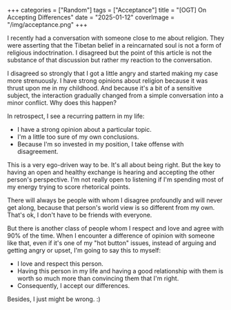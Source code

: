 +++
categories = ["Random"]
tags = ["Acceptance"]
title = "[OGT] On Accepting Differences"
date = "2025-01-12"
coverImage = "/img/acceptance.png"
+++

I recently had a conversation with someone close to me about religion. They were asserting that the Tibetan belief in a reincarnated soul is not a form of religious indoctrination. I disagreed but the point of this article is not the substance of that discussion but rather my reaction to the conversation.

<!--more-->

I disagreed so strongly that I got a little angry and started making my case more strenuously. I have strong opinions about religion because it was thrust upon me in my childhood. And because it's a bit of a sensitive subject, the interaction gradually changed from a simple conversation into a minor conflict. Why does this happen?

In retrospect, I see a recurring pattern in my life:

- I have a strong opinion about a particular topic.
- I'm a little too sure of my own conclusions.
- Because I'm so invested in my position, I take offense with disagreement.

This is a very ego-driven way to be. It's all about being right. But the key to having an open and healthy exchange is hearing and accepting the other person's perspective. I'm not really open to listening if I'm spending most of my energy trying to score rhetorical points. 

There will always be people with whom I disagree profoundly and will never get along, because that person's world view is so different from my own. That's ok, I don't have to be friends with everyone.

But there is another class of people whom I respect and love and agree with 90% of the time. When I encounter a difference of opinion with someone like that, even if it's one of my "hot button" issues, instead of arguing and getting angry or upset, I'm going to say this to myself:

- I love and respect this person.
- Having this person in my life and having a good relationship with them is worth so much more than convincing them that I'm right.
- Consequently, I accept our differences.

Besides, I just might be wrong. :)

